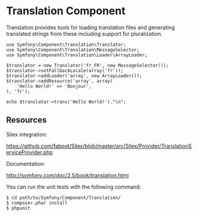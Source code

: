 Translation Component
=====================

Translation provides tools for loading translation files and generating
translated strings from these including support for pluralization.

    use Symfony\Component\Translation\Translator;
    use Symfony\Component\Translation\MessageSelector;
    use Symfony\Component\Translation\Loader\ArrayLoader;

    $translator = new Translator('fr_FR', new MessageSelector());
    $translator->setFallbackLocale(array('fr'));
    $translator->addLoader('array', new ArrayLoader());
    $translator->addResource('array', array(
        'Hello World!' => 'Bonjour',
    ), 'fr');

    echo $translator->trans('Hello World!')."\n";

Resources
---------

Silex integration:

https://github.com/fabpot/Silex/blob/master/src/Silex/Provider/TranslationServiceProvider.php

Documentation:

http://symfony.com/doc/2.5/book/translation.html

You can run the unit tests with the following command:

    $ cd path/to/Symfony/Component/Translation/
    $ composer.phar install
    $ phpunit
